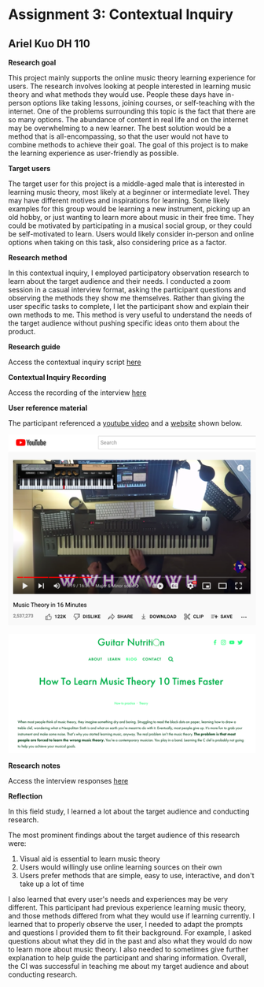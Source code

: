 # Assignment 3: Contextual Inquiry
## Ariel Kuo DH 110

**Research goal**

This project mainly supports the online music theory learning experience for users. The research involves looking at people interested in learning music theory and what methods they would use. People these days have in-person options like taking lessons, joining courses, or self-teaching with the internet. One of the problems surrounding this topic is the fact that there are so many options. The abundance of content in real life and on the internet may be overwhelming to a new learner. The best solution would be a method that is all-encompassing, so that the user would not have to combine methods to achieve their goal. The goal of this project is to make the learning experience as user-friendly as possible.

**Target users**

The target user for this project is a middle-aged male that is interested in learning music theory, most likely at a beginner or intermediate level. They may have different motives and inspirations for learning. Some likely examples for this group would be learning a new instrument, picking up an old hobby, or just wanting to learn more about music in their free time. They could be motivated by participating in a musical social group, or they could be self-motivated to learn. Users would likely consider in-person and online options when taking on this task, also considering price as a factor.  

**Research method**

In this contextual inquiry, I employed participatory observation research to learn about the target audience and their needs. I conducted a zoom session in a casual interview format, asking the participant questions and observing the methods they show me themselves. Rather than giving the user specific tasks to complete, I let the participant show and explain their own methods to me. This method is very useful to understand the needs of the target audience without pushing specific ideas onto them about the product.

**Research guide**

Access the contextual inquiry script [here](https://docs.google.com/document/d/1fXQ-hS-eBNqvDiQucDvsQNWK-KOSbn-kGTr4__-DjZY/edit?usp=sharing)

**Contextual Inquiry Recording**

Access the recording of the interview [here](https://drive.google.com/file/d/1FO7pVTcsB56_b3XEMZaUiRjjE3kno04y/view?usp=sharing)

**User reference material**

The participant referenced a [youtube video](https://www.youtube.com/watch?v=_eKTOMhpy2w) and a [website](https://guitarnutrition.com/blog/how-to-learn-music-theory-10-times-faster#:~:text=In%20order%20to%20develop%20fluency,interval%20from%20any%20root%20note) shown below.

![homepage](youtube-screenshot.png) 

![homepage](website-screenshot.png) 

**Research notes**

Access the interview responses [here](https://docs.google.com/document/d/1TxCUE49ZrmD2Of3ZIp8m4POe-Z1j_R2Icq75ZRJTarc/edit?usp=sharing)

**Reflection**

In this field study, I learned a lot about the target audience and conducting research. 

The most prominent findings about the target audience of this research were:

1. Visual aid is essential to learn music theory
2. Users would willingly use online learning sources on their own
3. Users prefer methods that are simple, easy to use, interactive, and don't take up a lot of time

I also learned that every user's needs and experiences may be very different. This participant had previous experience learning music theory, and those methods differed from what they would use if learning currently. I learned that to properly observe the user, I needed to adapt the prompts and questions I provided them to fit their background. For example, I asked questions about what they did in the past and also what they would do now to learn more about music theory. I also needed to sometimes give further explanation to help guide the participant and sharing information. Overall, the CI was successful in teaching me about my target audience and about conducting research. 





